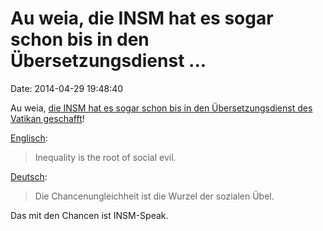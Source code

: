 Au weia, die INSM hat es sogar schon bis in den Übersetzungsdienst \...
=======================================================================

Date: 2014-04-29 19:48:40

Au weia, [die INSM hat es sogar schon bis in den Übersetzungsdienst des
Vatikan
geschafft](https://twitter.com/SimonHurtz/status/461117563586740224/)!

[Englisch](https://twitter.com/Pontifex/status/460697074585980928):

> Inequality is the root of social evil.

[Deutsch](https://twitter.com/Pontifex_de/status/460697074552430592):

> Die Chancenungleichheit ist die Wurzel der sozialen Übel.

Das mit den Chancen ist INSM-Speak.
